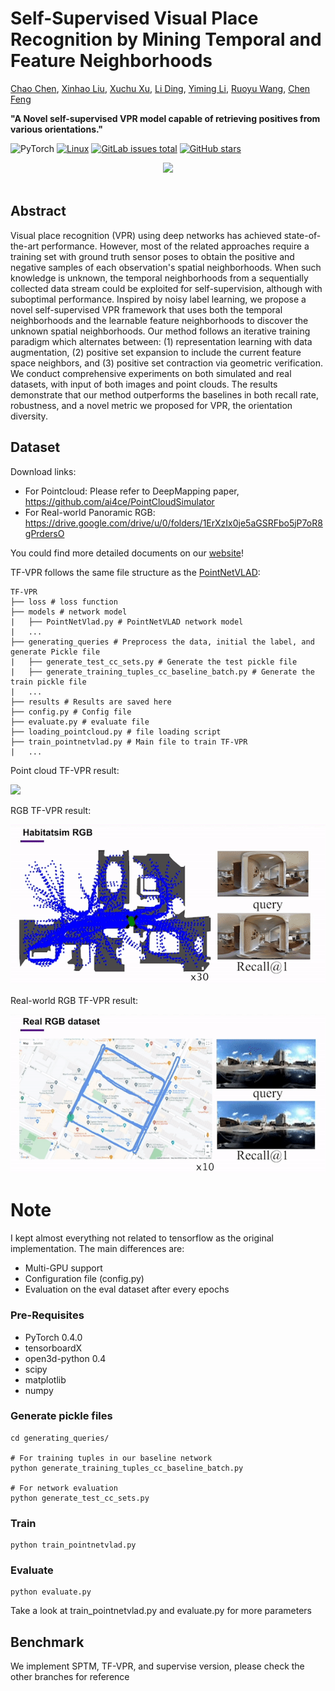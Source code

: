 # Self-Supervised Visual Place Recognition by Mining Temporal and Feature Neighborhoods
[Chao Chen](https://scholar.google.com/citations?hl=en&user=WOBQbwQAAAAJ), [Xinhao Liu](https://gaaaavin.github.io), [Xuchu Xu](https://www.xuchuxu.com), [Li Ding](https://www.hajim.rochester.edu/ece/lding6/), [Yiming Li](https://scholar.google.com/citations?user=i_aajNoAAAAJ), [Ruoyu Wang](https://github.com/ruoyuwangeel4930), [Chen Feng](https://scholar.google.com/citations?user=YeG8ZM0AAAAJ)

**"A Novel self-supervised VPR model capable of retrieving positives from various orientations."**

![PyTorch](https://img.shields.io/badge/PyTorch-%23EE4C2C.svg?logo=PyTorch&logoColor=white)
[![Linux](https://svgshare.com/i/Zhy.svg)](https://svgshare.com/i/Zhy.svg)
[![GitLab issues total](https://badgen.net/github/issues/ai4ce/V2X-Sim)](https://github.com/Joechencc/TF-VPR)
[![GitHub stars](https://img.shields.io/github/stars/ai4ce/V2X-Sim.svg?style=social&label=Star&maxAge=2592000)](https://github.com/Joechencc/TF-VPR/stargazers/)
<div align="center">
    <img src="https://s2.loli.net/2022/07/31/PSIvH3f6zbTl9ZN.png" height="300">
</div>
<br>

## Abstract

Visual place recognition (VPR) using deep networks has achieved state-of-the-art performance. However, most of the related approaches require a training set with ground truth sensor poses to obtain the positive and negative samples of each observation's spatial neighborhoods. When such knowledge is unknown, the temporal neighborhoods from a sequentially collected data stream could be exploited for self-supervision, although with suboptimal performance. Inspired by noisy label learning, we propose a novel self-supervised VPR framework that uses both the temporal neighborhoods and the learnable feature neighborhoods to discover the unknown spatial neighborhoods. Our method follows an iterative training paradigm which alternates between: (1) representation learning with data augmentation, (2) positive set expansion to include the current feature space neighbors, and (3) positive set contraction via geometric verification. We conduct comprehensive experiments on both simulated and real datasets, with input of both images and point clouds. The results demonstrate that our method outperforms the baselines in both recall rate, robustness, and a novel metric we proposed for VPR, the orientation diversity.

## Dataset

Download links:
-  For Pointcloud: Please refer to DeepMapping paper, https://github.com/ai4ce/PointCloudSimulator
-  For Real-world Panoramic RGB: https://drive.google.com/drive/u/0/folders/1ErXzIx0je5aGSRFbo5jP7oR8gPrdersO

You could find more detailed documents on our [website](https://github.com/Joechencc/TF-VPR/edit/PCL_supervise/README.md)!

TF-VPR follows the same file structure as the [PointNetVLAD](https://github.com/mikacuy/pointnetvlad):
```
TF-VPR
├── loss # loss function
├── models # network model
|   ├── PointNetVlad.py # PointNetVLAD network model
|   ...
├── generating_queries # Preprocess the data, initial the label, and generate Pickle file 
|   ├── generate_test_cc_sets.py # Generate the test pickle file
|   ├── generate_training_tuples_cc_baseline_batch.py # Generate the train pickle file
|   ...
├── results # Results are saved here
├── config.py # Config file
├── evaluate.py # evaluate file
├── loading_pointcloud.py # file loading script
├── train_pointnetvlad.py # Main file to train TF-VPR
|   ...
```
Point cloud TF-VPR result:

![](NSF_1.gif)

RGB TF-VPR result:

![](NSF_2.gif)

Real-world RGB TF-VPR result:

![](NSF_3.gif)

# Note

I kept almost everything not related to tensorflow as the original implementation.
The main differences are:
* Multi-GPU support
* Configuration file (config.py)
* Evaluation on the eval dataset after every epochs

### Pre-Requisites
- PyTorch 0.4.0
- tensorboardX
- open3d-python 0.4
- scipy
- matplotlib
- numpy

### Generate pickle files
```
cd generating_queries/

# For training tuples in our baseline network
python generate_training_tuples_cc_baseline_batch.py

# For network evaluation
python generate_test_cc_sets.py
```

### Train
```
python train_pointnetvlad.py
```

### Evaluate
```
python evaluate.py
```

Take a look at train_pointnetvlad.py and evaluate.py for more parameters

## Benchmark

We implement SPTM, TF-VPR, and supervise version, please check the other branches for reference

<!-- ## Citation

If you find TF-VPR useful in your research, please cite:

```bibtex
@article{Chen_2022_RAL,
    title = {Self-Supervised Visual Place Recognition by Mining Temporal and Feature Neighborhoods},
    author = {Chen, Chao and Liu, Xinhao and Xu, Xuchu and Ding, Li and Li, Yiming and Wang, Ruoyu and Feng, Chen},
    booktitle = {IEEE Robotics and Automation Letters},
    year = {2022} 
}
``` -->
